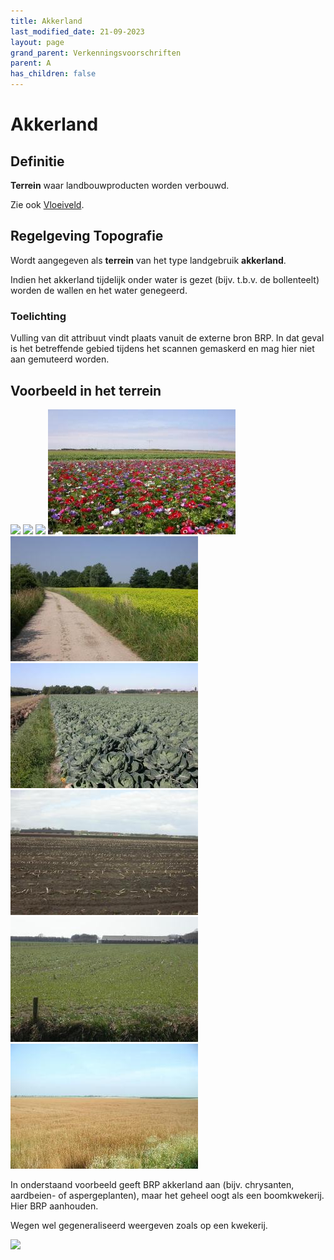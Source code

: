 ```yaml
---
title: Akkerland
last_modified_date: 21-09-2023
layout: page
grand_parent: Verkenningsvoorschriften
parent: A
has_children: false
---
```


Akkerland
=========

## Definitie

**Terrein** waar landbouwproducten worden verbouwd.

Zie ook [Vloeiveld](../../V/Vloeiveld/Vloeiveld.htm).

## Regelgeving Topografie

Wordt aangegeven als **terrein** van het type landgebruik **akkerland**.

Indien het akkerland tijdelijk onder water is gezet (bijv. t.b.v. de bollenteelt) worden de wallen en het water genegeerd.

### Toelichting

Vulling van dit attribuut vindt plaats vanuit de externe bron BRP. In dat geval is het betreffende gebied tijdens het scannen gemaskerd en mag hier niet aan gemuteerd worden.

## Voorbeeld in het terrein

![](../../../Resources/Images/Akkerland.jpg)
![](../../../Resources/Images/Akkerland-1.jpg)
![](../../../Resources/Images/Akkerland-2.jpg)
![](vv_0196_300x200.jpg)
![](vv_0229_300x200.jpg)
![](vv_0235_300x200.jpg)
![](vv_0259_300x200.jpg)
![](vv_0269_300x200.jpg)
![](vv_0384_300x200.jpg)

In onderstaand voorbeeld geeft BRP akkerland aan (bijv. chrysanten, aardbeien- of aspergeplanten), maar het geheel oogt als een boomkwekerij. Hier BRP aanhouden.

Wegen wel gegeneraliseerd weergeven zoals op een kwekerij.

![](../../../Resources/Images/Akkerland.png)